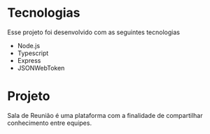 # Tecnologias

Esse projeto foi desenvolvido com as seguintes tecnologias

- Node.js
- Typescript
- Express
- JSONWebToken

# Projeto 

Sala de Reunião é uma plataforma com a finalidade de compartilhar conhecimento entre  equipes.
